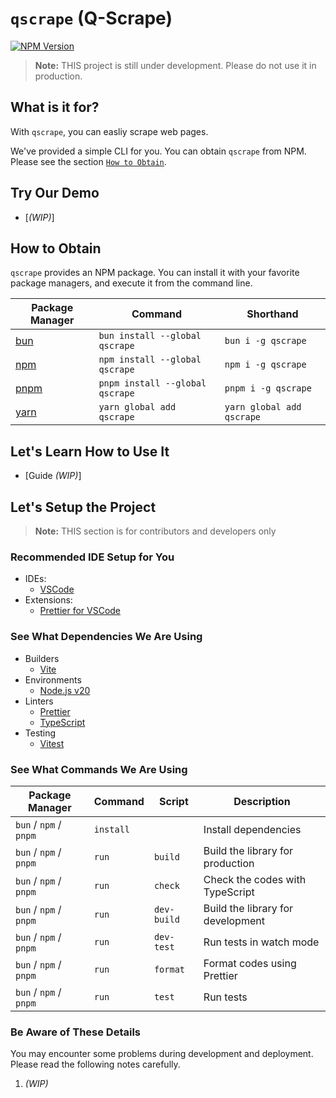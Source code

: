 # `qscrape` (Q-Scrape)

[![NPM Version](https://img.shields.io/npm/v/qscrape?style=for-the-badge&logo=npm&logoColor=white)](https://www.npmjs.com/package/qscrape)

> **Note:** THIS project is still under development. Please do not use it in production.

## What is it for?

With `qscrape`, you can easliy scrape web pages.

We've provided a simple CLI for you. You can obtain `qscrape` from NPM. Please see the section [`How to Obtain`](#how-to-obtain).

## Try Our Demo

- [_(WIP)_]

## How to Obtain

`qscrape` provides an NPM package. You can install it with your favorite package managers, and execute it from the command line.

| Package Manager               | Command                         | Shorthand                 |
| ----------------------------- | ------------------------------- | ------------------------- |
| [bun](https://bun.sh/)        | `bun install --global qscrape`  | `bun i -g qscrape`        |
| [npm](https://www.npmjs.com/) | `npm install --global qscrape`  | `npm i -g qscrape`        |
| [pnpm](https://pnpm.io/)      | `pnpm install --global qscrape` | `pnpm i -g qscrape`       |
| [yarn](https://yarnpkg.com/)  | `yarn global add qscrape`       | `yarn global add qscrape` |

## Let's Learn How to Use It

- [Guide _*(WIP)*_]

## Let's Setup the Project

> **Note:** THIS section is for contributors and developers only

### Recommended IDE Setup for You

- IDEs:
  - [VSCode](https://code.visualstudio.com/)
- Extensions:
  - [Prettier for VSCode](https://marketplace.visualstudio.com/items?itemName=esbenp.prettier-vscode)

### See What Dependencies We Are Using

- Builders
  - [Vite](https://vitejs.dev/)
- Environments
  - [Node.js v20](https://nodejs.org/)
- Linters
  - [Prettier](https://prettier.io/)
  - [TypeScript](https://www.typescriptlang.org/)
- Testing
  - [Vitest](https://vitest.dev/)

### See What Commands We Are Using

| Package Manager        | Command   | Script      | Description                       |
| ---------------------- | --------- | ----------- | --------------------------------- |
| `bun` / `npm` / `pnpm` | `install` |             | Install dependencies              |
| `bun` / `npm` / `pnpm` | `run`     | `build`     | Build the library for production  |
| `bun` / `npm` / `pnpm` | `run`     | `check`     | Check the codes with TypeScript   |
| `bun` / `npm` / `pnpm` | `run`     | `dev-build` | Build the library for development |
| `bun` / `npm` / `pnpm` | `run`     | `dev-test`  | Run tests in watch mode           |
| `bun` / `npm` / `pnpm` | `run`     | `format`    | Format codes using Prettier       |
| `bun` / `npm` / `pnpm` | `run`     | `test`      | Run tests                         |

### Be Aware of These Details

You may encounter some problems during development and deployment.
Please read the following notes carefully.

1. _(WIP)_

